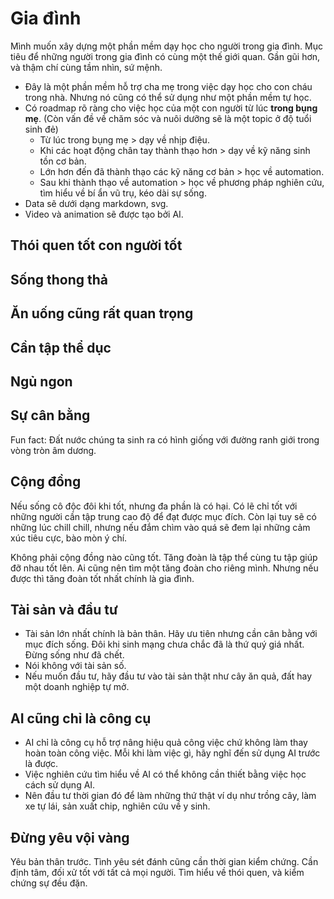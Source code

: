 # Gia đình

Mình muốn xây dựng một phần mềm dạy học cho người trong gia đình. Mục tiêu để những người trong gia đình có cùng một thế giới quan. Gần gũi hơn, và thậm chí cùng tầm nhìn, sứ mệnh.

- Đây là một phần mềm hỗ trợ cha mẹ trong việc dạy học cho con cháu trong nhà. Nhưng nó cũng có thể sử dụng như một phần mềm tự học.
- Có roadmap rõ ràng cho việc học của một con người từ lúc **trong bụng mẹ**. (Còn vấn đề về chăm sóc và nuôi dưỡng sẽ là một topic ở độ tuổi sinh đẻ)
  - Từ lúc trong bụng mẹ > dạy về nhịp điệu.
  - Khi các hoạt động chân tay thành thạo hơn > dạy về kỹ năng sinh tồn cơ bản.
  - Lớn hơn đến đã thành thạo các kỹ năng cơ bản > học về automation.
  - Sau khi thành thạo về automation > học về phương pháp nghiên cứu, tìm hiểu về bí ẩn vũ trụ, kéo dài sự sống.
- Data sẽ dưới dạng markdown, svg.
- Video và animation sẽ được tạo bởi AI.

## Thói quen tốt con người tốt

## Sống thong thả

## Ăn uống cũng rất quan trọng

## Cần tập thể dục

## Ngủ ngon

## Sự cân bằng

Fun fact: Đất nước chúng ta sinh ra có hình giống với đường ranh giới trong vòng tròn âm dương.

## Cộng đồng

Nếu sống cô độc đôi khi tốt, nhưng đa phần là có hại. Có lẽ chỉ tốt với những người cần tập trung cao độ để đạt được mục đích. Còn lại tuy sẽ có những lúc chill chill, nhưng nếu đắm chìm vào quá sẽ đem lại những cảm xúc tiêu cực, bào mòn ý chí.

Không phải cộng đồng nào cũng tốt. Tăng đoàn là tập thể cùng tu tập giúp đỡ nhau tốt lên. Ai cũng nên tìm một tăng đoàn cho riêng mình. Nhưng nếu được thì tăng đoàn tốt nhất chính là gia đình.

## Tài sản và đầu tư

- Tài sản lớn nhất chính là bản thân. Hãy ưu tiên nhưng cần cân bằng với mục đích sống. Đôi khi sinh mạng chưa chắc đã là thứ quý giá nhất. Đừng sống như đã chết.
- Nói không với tài sản số.
- Nếu muốn đầu tư, hãy đầu tư vào tài sản thật như cây ăn quả, đất hay một doanh nghiệp tự mở.

## AI cũng chỉ là công cụ

- AI chỉ là công cụ hỗ trợ nâng hiệu quả công việc chứ không làm thay hoàn toàn công việc. Mỗi khi làm việc gì, hãy nghĩ đến sử dụng AI trước là được.
- Việc nghiên cứu tìm hiểu về AI có thể không cần thiết bằng việc học cách sử dụng AI.
- Nên đầu tư thời gian đó để làm những thứ thật ví dụ như trồng cây, làm xe tự lái, sản xuất chip, nghiên cứu về y sinh.

## Đừng yêu vội vàng

Yêu bản thân trước.
Tình yêu sét đánh cũng cần thời gian kiểm chứng. Cần định tâm, đối xử tốt với tất cả mọi người. Tìm hiểu về thói quen, và kiểm chứng sự đều đặn.
